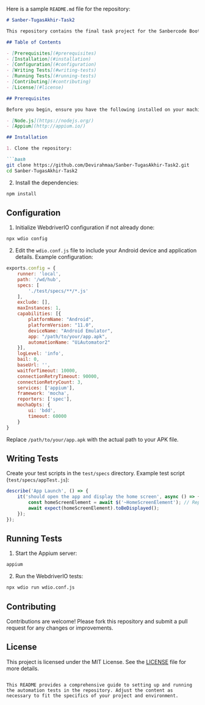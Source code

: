 Here is a sample `README.md` file for the repository:

```markdown
# Sanber-TugasAkhir-Task2

This repository contains the final task project for the Sanbercode Bootcamp. The project involves creating an automation script flow using WebdriverIO (wdio) and Appium to test an Android application.

## Table of Contents

- [Prerequisites](#prerequisites)
- [Installation](#installation)
- [Configuration](#configuration)
- [Writing Tests](#writing-tests)
- [Running Tests](#running-tests)
- [Contributing](#contributing)
- [License](#license)

## Prerequisites

Before you begin, ensure you have the following installed on your machine:

- [Node.js](https://nodejs.org/)
- [Appium](http://appium.io/)

## Installation

1. Clone the repository:

```bash
git clone https://github.com/Devirahmaa/Sanber-TugasAkhir-Task2.git
cd Sanber-TugasAkhir-Task2
```

2. Install the dependencies:

```bash
npm install
```

## Configuration

1. Initialize WebdriverIO configuration if not already done:

```bash
npx wdio config
```

2. Edit the `wdio.conf.js` file to include your Android device and application details. Example configuration:

```javascript
exports.config = {
    runner: 'local',
    path: '/wd/hub',
    specs: [
        './test/specs/**/*.js'
    ],
    exclude: [],
    maxInstances: 1,
    capabilities: [{
        platformName: "Android",
        platformVersion: "11.0",
        deviceName: "Android Emulator",
        app: "/path/to/your/app.apk",
        automationName: "UiAutomator2"
    }],
    logLevel: 'info',
    bail: 0,
    baseUrl: '',
    waitforTimeout: 10000,
    connectionRetryTimeout: 90000,
    connectionRetryCount: 3,
    services: ['appium'],
    framework: 'mocha',
    reporters: ['spec'],
    mochaOpts: {
        ui: 'bdd',
        timeout: 60000
    }
}
```

Replace `/path/to/your/app.apk` with the actual path to your APK file.

## Writing Tests

Create your test scripts in the `test/specs` directory. Example test script (`test/specs/appTest.js`):

```javascript
describe('App Launch', () => {
    it('should open the app and display the home screen', async () => {
        const homeScreenElement = await $('~HomeScreenElement'); // Replace with actual selector
        await expect(homeScreenElement).toBeDisplayed();
    });
});
```

## Running Tests

1. Start the Appium server:

```bash
appium
```

2. Run the WebdriverIO tests:

```bash
npx wdio run wdio.conf.js
```

## Contributing

Contributions are welcome! Please fork this repository and submit a pull request for any changes or improvements.

## License

This project is licensed under the MIT License. See the [LICENSE](LICENSE) file for more details.
```

This README provides a comprehensive guide to setting up and running the automation tests in the repository. Adjust the content as necessary to fit the specifics of your project and environment.
